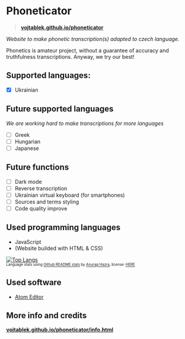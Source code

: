 # Phoneticator
> **[vojtablek.github.io/phoneticator](https://vojtablek.github.io/phoneticator/)**

*Website to make phonetic transcription(s) adapted to czech language.* <br>

Phonetics is amateur project, without a guarantee of accuracy and truthfulness transcriptions. Anyway, we try our best!

## Supported languages:
- [x] Ukrainian

## Future supported languages
*We are working hard to make transcriptions for more languages*
- [ ] Greek
- [ ] Hungarian
- [ ] Japanese

## Future functions
- [ ] Dark mode
- [ ] Reverse transcription
- [ ] Ukrainian virtual keyboard (for smartphones)
- [ ] Sources and terms styling
- [ ] Code quality improve

## Used programming languages
- JavaScript
- (Website builded with HTML & CSS)

[![Top Langs](https://github-readme-stats.vercel.app/api/top-langs/?username=vojtablek&exclude_repo=phoneticator)](https://github.com/anuraghazra/github-readme-stats) <br>
<sup><sub>Language stats using [Github README stats](https://github.com/anuraghazra/github-readme-stats) by [Anurag Hazra](https://github.com/anuraghazra), license: [HERE](https://github.com/anuraghazra/github-readme-stats/blob/master/LICENSE)</sub></sup>

## Used software
- [Atom Editor](http://atom.io/)

## More info and credits
**[vojtablek.github.io/phoneticator/info.html](https://vojtablek.github.io/phoneticator/info.html)**

